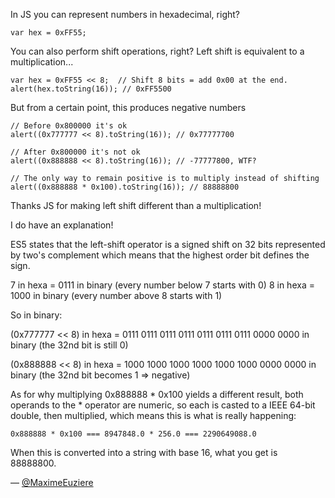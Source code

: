 In JS you can represent numbers in hexadecimal, right?

```
var hex = 0xFF55;
```

You can also perform shift operations, right?
Left shift is equivalent to a multiplication...

```
var hex = 0xFF55 << 8;  // Shift 8 bits = add 0x00 at the end.
alert(hex.toString(16)); // 0xFF5500
```

But from a certain point, this produces negative numbers

```
// Before 0x800000 it's ok
alert((0x777777 << 8).toString(16)); // 0x77777700

// After 0x800000 it's not ok
alert((0x888888 << 8).toString(16)); // -77777800, WTF?

// The only way to remain positive is to multiply instead of shifting
alert((0x888888 * 0x100).toString(16)); // 88888800
```

Thanks JS for making left shift different than a multiplication!

I do have an explanation!

ES5 states that the left-shift operator is a signed shift on 32 bits represented by two's complement which means
that the highest order bit defines the sign.

7 in hexa = 0111 in binary (every number below 7 starts with 0)
8 in hexa = 1000 in binary (every number above 8 starts with 1)

So in binary:

(0x777777 << 8) in hexa = 0111 0111 0111 0111 0111 0111 0111 0000 0000 in binary  (the 32nd bit is still 0)

(0x888888 << 8) in hexa = 1000 1000 1000 1000 1000 1000 0000 0000 in binary  (the 32nd bit becomes 1 => negative)

As for why multiplying 0x888888 * 0x100 yields a different result, both operands to the * operator are numeric, so
each is casted to a IEEE 64-bit double, then multiplied, which means this is what is really happening:

```
0x888888 * 0x100 === 8947848.0 * 256.0 === 2290649088.0
```

When this is converted into a string with base 16, what you get is 88888800.

— [@MaximeEuziere](https://twitter.com/MaximeEuziere)
